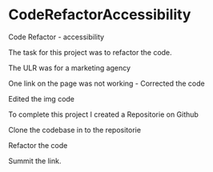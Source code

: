 # CodeRefactorAccessibility

Code Refactor - accessibility

The task for this project was to refactor the code. 

The ULR was for a marketing agency

One link on the page was not working - Corrected the code

Edited the img code 

To complete this project I created a Repositorie on Github

Clone the codebase in to the repositorie

Refactor the code

Summit the link.

